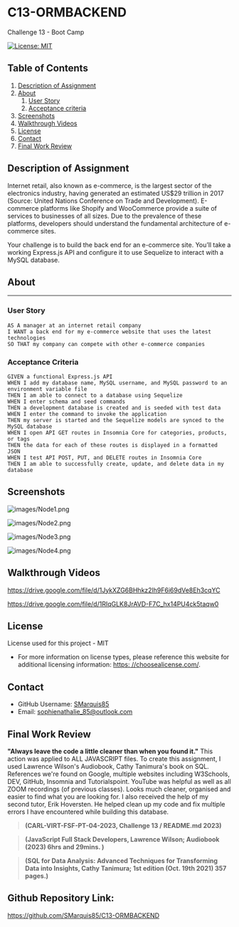 # C13-ORMBACKEND
Challenge 13 - Boot Camp

[![License: MIT](https://img.shields.io/badge/License-MIT-yellow.svg)](https://opensource.org/licenses/MIT)


## Table of Contents

  1. [Description of Assignment](#description-of-assignment)
  2. [About](#about)
      1. [User Story](#user-story)
      2. [Acceptance criteria](#acceptance-criteria)
  3. [Screenshots](#screenshots)    
  3. [Walkthrough Videos](#walkthrough-videos)
  4. [License](#license)
  5. [Contact](#contact)
  6. [Final Work Review](#final-work-review)


  ## Description of Assignment

Internet retail, also known as e-commerce, is the largest sector of the electronics industry, having generated an estimated US$29 trillion in 2017 (Source: United Nations Conference on Trade and Development). E-commerce platforms like Shopify and WooCommerce provide a suite of services to businesses of all sizes. Due to the prevalence of these platforms, developers should understand the fundamental architecture of e-commerce sites.

Your challenge is to build the back end for an e-commerce site. You’ll take a working Express.js API and configure it to use Sequelize to interact with a MySQL database.

  ## About 

---
### User Story

```
AS A manager at an internet retail company
I WANT a back end for my e-commerce website that uses the latest technologies
SO THAT my company can compete with other e-commerce companies

```
### Acceptance Criteria

```
GIVEN a functional Express.js API
WHEN I add my database name, MySQL username, and MySQL password to an environment variable file
THEN I am able to connect to a database using Sequelize
WHEN I enter schema and seed commands
THEN a development database is created and is seeded with test data
WHEN I enter the command to invoke the application
THEN my server is started and the Sequelize models are synced to the MySQL database
WHEN I open API GET routes in Insomnia Core for categories, products, or tags
THEN the data for each of these routes is displayed in a formatted JSON
WHEN I test API POST, PUT, and DELETE routes in Insomnia Core
THEN I am able to successfully create, update, and delete data in my database
```

## Screenshots

![images/Node1.png](images/Node1.png)

![images/Node2.png](images/Node2.png)

![images/Node3.png](images/Node3.png)

![images/Node4.png](images/Node4.png)

## Walkthrough Videos

https://drive.google.com/file/d/1JykXZG6BHhkz2lh9F6i69dVe8Eh3cqYC

https://drive.google.com/file/d/1RIqGLK8JrAVD-F7C_hx14PU4ck5taqw0

## License

License used for this project - MIT
  * For more information on license types, please reference this website
  for additional licensing information: [https: //choosealicense.com/](https://choosealicense.com/).


  ## Contact

  * GitHub Username: [SMarquis85](https://github.com/SMarquis85)
  * Email: sophienathalie_85@outlook.com


  ## Final Work Review

**"Always leave the code a little cleaner than when you found it."**  This action was applied to ALL JAVASCRIPT files. To create this assignment, I used Lawrence Wilson's Audiobook, Cathy Tanimura's book on SQL. References we're found on Google, multiple websites including W3Schools, DEV, GitHub, Insomnia and Tutorialspoint. YouTube was helpful as well as all ZOOM recordings (of previous classes). Looks much cleaner, organised and easier to find what you are looking for. I also received the help of my second tutor, Erik Hoversten. He helped clean up my code and fix multiple errors I have encountered while building this database.

> **(CARL-VIRT-FSF-PT-04-2023, Challenge 13 / README.md 2023)**

> **(JavaScript Full Stack Developers, Lawrence Wilson; Audiobook (2023) 6hrs and 29mins. )**

> **(SQL for Data Analysis: Advanced Techniques for Transforming Data into Insights, Cathy Tanimura; 1st edition (Oct. 19th 2021) 357 pages.)** 


## Github Repository Link:

https://github.com/SMarquis85/C13-ORMBACKEND